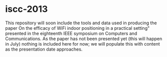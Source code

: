 iscc-2013
=========

This repository will soon include the tools and data used in producing the paper 
On the efficacy of WiFi indoor positioning in a practical setting" presented in 
the eighteenth IEEE symposium on Computers and Communications. As the paper has not
been presented yet (this will happen in July) nothing is included here for now; we
will populate this with content as the presentation date approaches.
